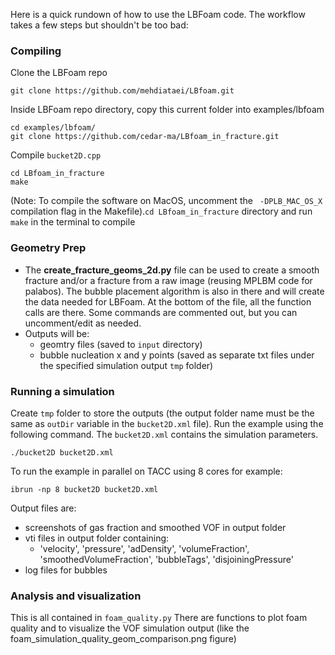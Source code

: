 Here is a quick rundown of how to use the LBFoam code. The workflow takes a few steps but shouldn't be too bad:

### Compiling

Clone the LBFoam repo
```
git clone https://github.com/mehdiataei/LBfoam.git
```
Inside LBFoam repo directory, copy this current folder into examples/lbfoam
``` 
cd examples/lbfoam/
git clone https://github.com/cedar-ma/LBfoam_in_fracture.git
```
Compile `bucket2D.cpp`
``` 
cd LBfoam_in_fracture
make
```

(Note: To compile the software on MacOS, uncomment the ` -DPLB_MAC_OS_X` compilation flag in the Makefile).`cd LBfoam_in_fracture` directory and run `make` in the terminal to compile
    
### Geometry Prep
- The **create_fracture_geoms_2d.py** file can be used to create a smooth fracture and/or a fracture from a raw image (reusing MPLBM code for palabos). The bubble placement algorithm is also in there and will create the data needed for LBFoam. At the bottom of the file, all the function calls are there. Some commands are commented out, but you can uncomment/edit as needed.
- Outputs will be:
    - geomtry files (saved to `input` directory)
    - bubble nucleation x and y points (saved as separate txt files under the specified simulation output `tmp` folder)

### Running a simulation
Create `tmp` folder to store the outputs (the output folder name must be the same as `outDir` variable in the `bucket2D.xml` file). Run the example using the following command. The `bucket2D.xml` contains the simulation parameters.

``` 
./bucket2D bucket2D.xml
```

To run the example in parallel on TACC using 8 cores for example:

``` 
ibrun -np 8 bucket2D bucket2D.xml
```

Output files are:
- screenshots of gas fraction and smoothed VOF in output folder 
- vti files in output folder containing:
    - 'velocity', 'pressure', 'adDensity', 'volumeFraction', 'smoothedVolumeFraction', 'bubbleTags', 'disjoiningPressure'
- log files for bubbles

### Analysis and visualization

This is all contained in `foam_quality.py`
There are functions to plot foam quality and to visualize the VOF simulation output (like the foam_simulation_quality_geom_comparison.png figure)

   
